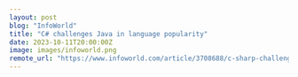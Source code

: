 ```yaml
---
layout: post
blog: "InfoWorld"
title: "C# challenges Java in language popularity"
date: 2023-10-11T20:00:00Z
image: images/infoworld.png
remote_url: "https://www.infoworld.com/article/3708688/c-sharp-challenges-java-in-language-popularity.html#tk.rss_applicationdevelopment"
---
```

